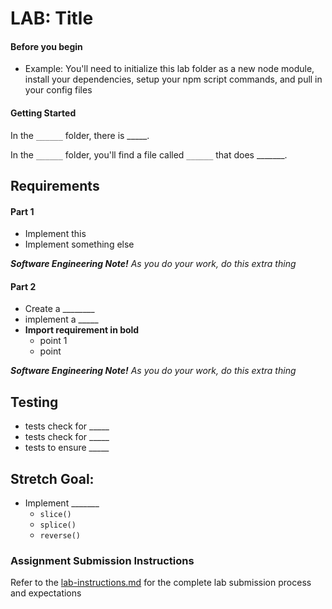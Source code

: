 # LAB: Title

#### Before you begin
* Example: You'll need to initialize this lab folder as a new node module, install your dependencies, setup your npm script commands, and pull in your config files

#### Getting Started
In the `______` folder, there is _____.

In the `______` folder, you'll find a file called `______` that does _______.

## Requirements
#### Part 1
* Implement this
* Implement something else

***Software Engineering Note!***
*As you do your work, do this extra thing*

#### Part 2
  * Create a ________
  * implement a _____  
  * **Import requirement in bold**
    * point 1
    * point 

***Software Engineering Note!***
*As you do your work, do this extra thing*
  
## Testing
* tests check for _____
* tests check for _____
* tests to ensure _____

## Stretch Goal:
  * Implement _______
    * `slice()`
    * `splice()`
    * `reverse()`


### Assignment Submission Instructions
Refer to the [lab-instructions.md](../../../reference/submission-instructions/labs.md) for the complete lab submission process and expectations
